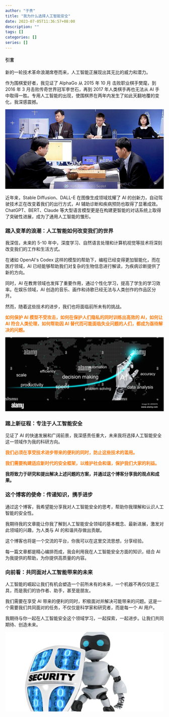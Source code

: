 ```yaml
---
author: "于贵"
title: "我为什么选择人工智能安全"
date: 2023-07-05T11:36:57+08:00
description: ""
tags: []
categories: []
series: []
---
```


#### 引言

新的一轮技术革命浪潮席卷而来，人工智能正展现出其无比的威力和潜力。

作为围棋爱好者，我见证了 AlphaGo 从 2015 年 10 月 击败职业棋手樊麾，到 2016 年 3 月击败传奇世界冠军李世石，再到 2017 年人类棋手再也无法从 AI 手中取得一胜。专用人工智能的出现，使围棋界在两年内发生了如此天翻地覆的变化，我深感震撼。

![alphago](images/alphago.jpg)

近年来，Stable Diffusion、DALL-E 在图像生成领域炫耀了 AI 的创新力，自动驾驶技术正在改变着我们的出行方式，AI 辅助诊断和疾病预防也取得了显著成效。ChatGPT、BERT、Claude 等大型语言模型更是在构建更智能的对话系统上取得了突破性进展，成为了通用人工智能的雏形。

### 踏入变革的浪潮：人工智能如何改变我们的世界

我深信，未来的 5-10 年中，深度学习、自然语言处理和计算机视觉等技术将深刻改变我们的工作和生活方式。

在诸如 OpenAI's Codex 这样的模型的帮助下，编程已经变得更加智能化，而在医疗领域，AI 已经能够帮助我们对复杂的生物信息进行解读，为疾病诊断提供了新的方向。

同时，AI 在教育领域也发挥了重要作用，通过个性化学习，提高了学生的学习效率。在娱乐领域，AI 创造的音乐、画作和诗歌已经无法与人类创作的作品区分开。

然而，随着这些技术的进步，我们也将面临前所未有的挑战。

<span style="color: #fd7e14;"> **如何保护 AI 模型不受攻击，如何在保护人们隐私的同时训练出高效的 AI，如何让 AI 符合人类伦理，如何帮助因 AI 替代而可能面临失业问题的人们，都成为亟待解决的问题。**</span>

![rise_of_ai](images/rise_of_ai.jpg)

### 踏上新征程：专注于人工智能安全

见证了 AI 的快速发展和广阔前景，我深感责任重大，未来我将选择人工智能安全这一领域作为我的科研方向。

<span style="color: #fd7e14;"> **我们必须在享受技术进步带来的便利的同时，防止这些技术的滥用。**</span>

<span style="color: #fd7e14;"> **我们需要构建适应新时代的安全框架，以维护社会和谐，保护我们大家的利益。**</span>

**我将致力于研究和提出解决上述问题的方案，并通过这个博客分享我的观点和成果。**

### 这个博客的使命：传递知识，携手进步

通过这个博客，我希望能分享我对人工智能安全的思考，帮助你我理解和认识人工智能的安全性。

我期待我的文章能让你我了解到人工智能安全领域的基本概念、最新进展，激发对此领域的兴趣，为人类与 AI 的和谐共存做出贡献。

这个博客也将是一个交流的平台，你我可以在这里交流思想，分享经验。

每一篇文章都是精心编排而成，我会利用我在人工智能安全方面的知识，结合 AI 为我提供的帮助，为你提供高质量的内容。

### 向前看：共同面对人工智能带来的未来

人工智能的崛起让我们有机会塑造一个前所未有的未来，一个机器不再仅仅是工具，而是我们的协作者、助手，甚至是朋友。

我们需要在享受 AI 带来的便利的同时，积极面对并解决可能带来的问题。这是一个需要我们共同面对的任务，不仅仅是科学家和研究者，而是每一个 AI 用户。

我期待与你一起在人工智能安全这个领域学习，一起探索，一起进步。让我们共同期待、创造未来。

![ai_security](images/ai_security.jpg)

